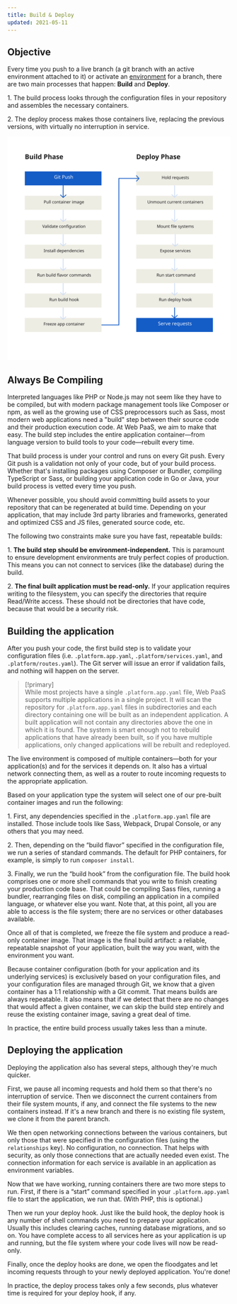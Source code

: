 ```yaml
---
title: Build & Deploy
updated: 2021-05-11
---
```


## Objective  

Every time you push to a live branch (a git branch with an active environment attached to it) or activate an
[environment](/pages/web_cloud/web_paas_powered_by_platform_sh/administration/administration-web/environments) for a branch, there are two main processes that happen: **Build** and **Deploy**.

1\. The build process looks through the configuration files in your repository and assembles the necessary containers.  

2\. The deploy process makes those containers live, replacing the previous versions, with virtually no interruption in service.

![Build pipeline](images/build-pipeline.svg "0.50")

## Always Be Compiling

Interpreted languages like PHP or Node.js may not seem like they have to be compiled, but with modern package management tools like Composer or npm, as well as the growing use of CSS preprocessors such as Sass, most modern web applications need a "build" step between their source code and their production execution code.  At Web PaaS, we aim to make that easy.  The build step includes the entire application container&mdash;from language version to build tools to your code&mdash;rebuilt every time.

That build process is under your control and runs on every Git push.  Every Git push is a validation not only of your code, but of your build process.  Whether that's installing packages using Composer or Bundler, compiling TypeScript or Sass, or building your application code in Go or Java, your build process is vetted every time you push.

Whenever possible, you should avoid committing build assets to your repository that can be regenerated at build time.  Depending on your application, that may include 3rd party libraries and frameworks, generated and optimized CSS and JS files, generated source code, etc.

The following two constraints make sure you have fast, repeatable builds:

1\. **The build step should be environment-independent.** This is paramount to ensure development environments are truly perfect copies of production. This means you can not connect to services (like the database) during the build.

2\. **The final built application must be read-only.** If your application requires writing to the filesystem, you can specify the directories that require Read/Write access. These should not be directories that have code, because that would be a security risk.

## Building the application

After you push your code, the first build step is to validate your configuration files (i.e. `.platform.app.yaml`, `.platform/services.yaml`, and `.platform/routes.yaml`). The Git server will issue an error if validation fails, and nothing will happen on the server.

> [!primary]  
> While most projects have a single `.platform.app.yaml` file, Web PaaS supports multiple applications in a single project.  It will scan the repository for `.platform.app.yaml` files in subdirectories and each directory containing one will be built as an independent application. A built application will not contain any directories above the one in which it is found. The system is smart enough not to rebuild applications that have already been built, so if you have multiple applications, only changed applications will be rebuilt and redeployed.
> 

The live environment is composed of multiple containers&mdash;both for your application(s) and for the services it depends on. It also has a virtual network connecting them, as well as a router to route incoming requests to the appropriate application.

Based on your application type the system will select one of our pre-built container images and run the following:

1\. First, any dependencies specified in the `.platform.app.yaml` file are installed. Those include tools like Sass, Webpack, Drupal Console, or any others that you may need.

2\. Then, depending on the “build flavor” specified in the configuration file, we run a series of standard commands. The default for PHP containers, for example, is simply to run `composer install`.

3\. Finally, we run the “build hook” from the configuration file.  The build hook comprises one or more shell commands that you write to finish creating your production code base.  That could be compiling Sass files, running a bundler, rearranging files on disk, compiling an application in a compiled language, or whatever else you want.  Note that, at this point, all you are able to access is the file system; there are no services or other databases available.

Once all of that is completed, we freeze the file system and produce a read-only container image.  That image is the final build artifact: a reliable, repeatable snapshot of your application, built the way you want, with the environment you want.

Because  container configuration (both for your application and its underlying services) is exclusively based on your configuration files, and your configuration files are managed through Git, we know that a given container has a 1:1 relationship with a Git commit.  That means builds are always repeatable.  It also means that if we detect that there are no changes that would affect a given container, we can skip the build step entirely and reuse the existing container image, saving a great deal of time.

In practice, the entire build process usually takes less than a minute.

## Deploying the application

Deploying the application also has several steps, although they're much quicker.

First, we pause all incoming requests and hold them so that there's no interruption of service.  Then we disconnect the current containers from their file system mounts, if any, and connect the file systems to the new containers instead.  If it's a new branch and there is no existing file system, we clone it from the parent branch.

We then open networking connections between the various containers, but only those that were specified in the configuration files (using the `relationships` key).  No configuration, no connection. That helps with security, as only those connections that are actually needed even exist.  The connection information for each service is available in an application as environment variables.

Now that we have working, running containers there are two more steps to run.  First, if there is a “start” command specified in your `.platform.app.yaml` file to start the application, we run that. (With PHP, this is optional.)

Then we run your deploy hook.  Just like the build hook, the deploy hook is any number of shell commands you need to prepare your application.  Usually this includes clearing caches, running database migrations, and so on.  You have complete access to all services here as your application is up and running, but the file system where your code lives will now be read-only.

Finally, once the deploy hooks are done, we open the floodgates and let incoming requests through to your newly deployed application.  You're done!

In practice, the deploy process takes only a few seconds, plus whatever time is required for your deploy hook, if any.
